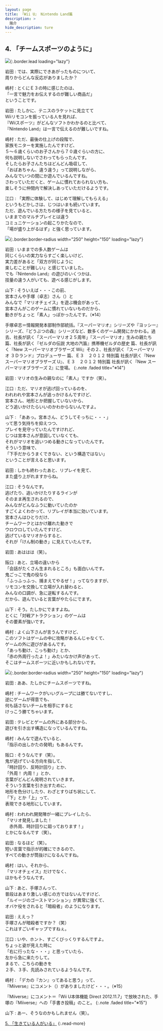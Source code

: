```yaml
---
layout: page
title: 『Wii U』 Nintendo Land篇
description: >
  简介
hide_description: ture
---
```


## 4. 「チームスポーツのように」

![](/interviews/jp/wiiu/hardware/vol10/img/mainvisual4.jpg){:.border.lead loading="lazy"}



岩田
: では、実際にできあがったものについて、<br>周りからどんな反応がありましたか？

嶋村
: とくにＥ３の時に感じたのは、<br>「一言で魅力をお伝えするのが難しい商品だ」<br>ということです。

岩田
: たしかに、テニスのラケットに見立てて<br>Wiiリモコンを振っている人を見れば、<br>『Wiiスポーツ』がどんなソフトかわかるのと比べて、<br>『Nintendo Land』は一言で伝えるのが難しいですね。

嶋村
: ただ、最後の仕上げの段階で、<br>家族モニターを実施したんですけど、<br>５～６歳くらいのお子さんから７０歳ぐらいの方に、<br>何も説明しないでさわってもらったんです。<br>そしたらお子さんたちはどんどん吸収して、<br>「おばあちゃん、違う違う」って説明しながら、<br>みんなでいつの間にか遊んでいるんですね。<br>さわっていただくと、ゲームに慣れておられない方も、<br>楽しそうに仲間内で解決しあっていただけるようです。

江口
: 「実際に体験して、はじめて理解してもらえる」<br>というもどかしさは、じつはいまも続いています。<br>ただ、遊んでいる方たちの様子を見ていると、<br>いままでのマルチプレイとは違う<br>コミュニケーションの起こりかたなので、<br>「場が盛り上がるはず」と強く思っています。

![](/interviews/jp/wiiu/hardware/vol10/img/photo11.jpg){:.border.border-radius width="250" height="150"  loading="lazy"}


岩田
: いままでの多人数ゲームは<br>同じくらいの実力ならすごく楽しいけど、<br>実力差があると「双方が同じように<br>楽しむことが難しい」と感じていました。<br>でも『Nintendo Land』の遊びのいくつかは、<br>技量の違う人がいても、遊べる感じがします。

山下
: そういえば・・・この前、<br>宮本さんや手塚（卓志）さん（）と<br>みんなで「マリオチェイス」を遊ぶ機会があって、<br>宮本さんがこのゲームに慣れていないものだから、<br>動きがちょっと「素人」っぽかったんです。（※14）



手塚卓志＝情報開発本部制作部統括。『スーパーマリオ』シリーズや『ヨッシー』シリーズ、『どうぶつの森』シリーズなど、数多くのゲーム開発にかかわる。過去、社長が訊く「スーパーマリオ２５周年」『スーパーマリオ』生みの親たち 篇、社長が訊く『ゼルダの伝説 大地の汽笛』携帯機ゼルダの歴史 篇、社長が訊く『New スーパーマリオブラザーズ Wii』その２、社長が訊く『スーパーマリオ ３Ｄランド』プロデューサー 篇、Ｅ３　２０１２ 特別篇 社長が訊く『New スーパーマリオブラザーズ U』、Ｅ３　２０１２ 特別篇 社長が訊く『New スーパーマリオブラザーズ 2』に登場。
{:.note .faded title="※14"}

岩田
: マリオの生みの親なのに「素人」ですか（笑）。

江口
: ただ、マリオが逃げ回っているのを、<br>われわれや宮本さんが追っかけるんですけど、<br>宮本さん、地形とか把握していないから、<br>どう追いかけたらいいのかわからないんですよ。

山下
: 「ああっ。宮本さん、どうしてそっちに・・・」<br>って思う気持ちを抑えつつ、<br>プレイを見守っていたんですけれど、<br>じつは宮本さんが意図していなくても、<br>それがマリオを追いつめる動きになっていたんです。<br>そういう意味で、<br>「下手だからうまくできない、という構造ではない」<br>ということが言えると思います。

岩田
: しかも終わったあと、リプレイを見て、<br>また盛り上がれますからね。

江口
: そうなんです。<br>逃げたり、追いかけたりするラインが<br>そのまま再生されるので、<br>みんながどんなふうに動いていたのか<br>すごくよくわかって、リプレイが本当に効いています。<br>宮本さんはひとりだけ、<br>チームワークとはかけ離れた動きで<br>ウロウロしていたんですけど、<br>逃げているマリオからすると、<br>それが「けん制の動き」に見えていたんです。

岩田
: あははは（笑）。

阪口
: あと、立場の違いから<br>「会話がたくさん生まれるところ」も面白いんです。<br>鬼ごっこで鬼の役なら<br>「ふっふっふっ、捕まえてやるぜ！」ってなりますが、<br>リモコンを交換して立場が入れ替わると、<br>みんなの口調が、急に逆転するんです。<br>だから、遊んでいると言葉がやたらにでます。

山下
: そう。たしかにでますよね。<br>とくに「対戦アトラクション」のゲームは<br>その要素が強いです。

嶋村
: よく山下さんが言うんですけど、<br>このソフトはゲームの中に攻略があるんじゃなくて、<br>ゲームの外に遊びがあるんです。<br>「あっち動け、こっち動け」とか、<br>「赤の外周行ったよ！」みたいなかけ声があって、<br>そこはチームスポーツに近いかもしれないです。

![](/interviews/jp/wiiu/hardware/vol10/img/photo12.jpg){:.border.border-radius width="250" height="150"  loading="lazy"}


岩田
: ああ、たしかにチームスポーツですね。

嶋村
: チームワークがいいグループには勝てないですし、<br>逆にゲームが得意でも、<br>何も話さないチームを相手にすると<br>けっこう勝てちゃいます。

岩田
: テレビとゲームの外にある部分から、<br>遊びを引き出す構造になっているんですね。

嶋村
: みんなで遊んでいると、<br>「指示の出しかたの発明」もあるんです。

阪口
: そうなんです（笑）。<br>鬼が逃げている方向を指して、<br>「時計回り、反時計回り」とか、<br>「外周！ 内周！」とか、<br>言葉がどんどん発明されていきます。<br>そういう言葉を引き出すために、<br>地形を色分けしたり、わざとすりばち状にして、<br>「下」とか「上」って、<br>表現できる地形にしています。

嶋村
: われわれ開発陣が一緒にプレイしたら、<br>「マリオ発見しました！<br>　赤外周、時計回りに廻っております！」<br>とかになるんです（笑）。

岩田
: なるほど（笑）。<br>短い言葉で指示が的確にできるので、<br>すべての動きが筒抜けになるんですね。

嶋村
: はい。それから、<br>「マリオチェイス」だけでなく、<br>ほかもそうなんです。

山下
: あと、手塚さんって、<br>普段はあまり激しい感じの方ではないんですけど、<br>「ルイージのゴーストマンション」が異常に強くて、<br>オバケ役をされると「暗殺者」のようになります。

岩田
: ええっ？<br>手塚さんが暗殺者ですか？（笑）<br>これはすごいギャップですねぇ。

江口
: いや、ホント、すごくびっくりするんですよ。<br>ちょっと姿が見えた時に<br>「右に行ったな・・・」と思っていたら、<br>左から急に来たりして。<br>まるで、こちらの動きを<br>２手、３手、先読みされているようなんです。

嶋村
: 「デカの『カン』ってあると思う」って、<br>『Miiverse』にコメント（）がありましたけど・・・。（※15）



『Miiverse』にコメント＝「Wii U本体機能 Direct 2012.11.7」で放映された、手塚の『Miiverse』への「手書き投稿」のこと。
{:.note .faded title="※15"}

山下
: あー、そうなのかもしれません（笑）。



[5. 「生きている人がいる」](5.md)
{:.read-more}